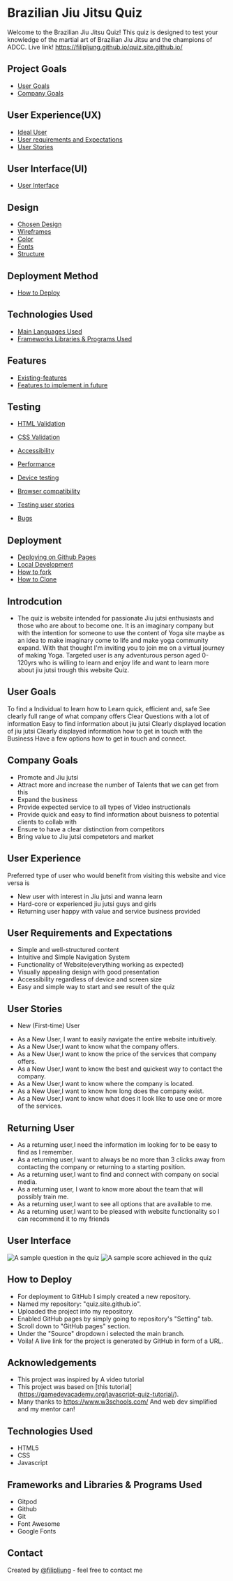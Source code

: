 # Brazilian Jiu Jitsu Quiz
Welcome to the Brazilian Jiu Jitsu Quiz! This quiz is designed to test your knowledge of the martial art of Brazilian Jiu Jitsu and the champions of ADCC.
Live link!
https://filipljung.github.io/quiz.site.github.io/

## Project Goals
* [User Goals](#User-Goals)
* [Company Goals](#Company-Goals)

## User Experience(UX)
* [Ideal User](#Ideal-User)
* [User requirements and Expectations](#User-Requirements-and-Expectations)
* [User Stories](#User-Stories)

## User Interface(UI)
* [User Interface](#User-Interface)

## Design 
* [Chosen Design](#Chosen-Deisgn)
* [Wireframes](#Wireframes)
* [Color](#Color)
* [Fonts](#Fonts)
* [Structure](#Structure)

## Deployment Method
* [How to Deploy](#How-to-Deploy)

## Technologies Used

* [Main Languages Used](#Main-Languages-Used)
* [Frameworks Libraries & Programs Used](#Frameworks-Libraries-&-Programs-Used)


## Features

* [Existing-features](#Existing-features)
* [Features to implement in future](#Features-to-implement-in-future)

## Testing 

* [HTML Validation](#HTML-Validation)
* [CSS Validation](#CSS-Validation)
* [Accessibility](#Accessibility)
* [Performance](#Performance)
* [Device testing](#Device-testing)
* [Browser compatibility](#Browser-compatibility)
* [Testing user stories](#Testing-user-stories)

* [Bugs](#Bugs)

## Deployment 
* [Deploying on Github Pages](#Deploying-on-Github-Pages)
* [Local Development](#Local-Development)
* [How to fork](#How-to-Fork)
* [How to Clone](#How-to-Clone)


## Introdcution
- The quiz is website intended for passionate Jiu jutsi enthusiasts and those who are about to become one. It is an imaginary company but with the intention for someone to use the content of Yoga site maybe as an idea to make imaginary come to life and make yoga community expand. With that thought I'm inviting you to join me on a virtual journey of making Yoga. Targeted user is any adventurous person aged 0-120yrs who is willing to learn and enjoy life and want to learn more about jiu jutsi trough this website Quiz. 



## User Goals

To find a Individual to learn how to Learn quick, efficient and, safe
See clearly full range of what company offers
Clear Questions with a lot of information
Easy to find information about jiu jutsi
Clearly displayed location of jiu jutsi
Clearly displayed information how to get in touch with the Business
Have a few options how to get in touch and connect.

## Company Goals 

- Promote and Jiu jutsi
- Attract more and increase the number of Talents that we can get from this
- Expand the business
- Provide expected service to all types of Video instructionals
- Provide quick and easy to find information about buisness to potential clients to collab with
- Ensure to have a clear distinction from competitors
- Bring value to Jiu jutsi competetors and market



## User Experience
Preferred type of user who would benefit from visiting this website and vice versa is

- New user with interest in Jiu jutsi and wanna learn
- Hard-core or experienced jiu jutsi guys and girls
- Returning user happy with value and service business provided



## User Requirements and Expectations
- Simple and well-structured content
- Intuitive and Simple Navigation System
- Functionality of Website(everything working as expected)
- Visually appealing design with good presentation
- Accessibility regardless of device and screen size
- Easy and simple way to start and see result of the quiz


## User Stories
* New (First-time) User
- As a New User, I want to easily navigate the entire website intuitively.
- As a New User,I want to know what the company offers.
- As a New User,I want to know the price of the services that company offers.
- As a New User,I want to know the best and quickest way to contact the company.
- As a New User,I want to know where the company is located.
- As a New User,I want to know how long does the company exist.
- As a New User,I want to know what does it look like to use one or more of the services.

## Returning User 

- As a returning user,I need the information im looking for to be easy to find as I remember.
- As a returning user,I want to always be no more than 3 clicks away from contacting the company or returning to a starting position.
- As a returning user,I want to find and connect with company on social media.
- As a returning user, I want to know more about the team that will possibly train me.
- As a returning user,I want to see all options that are available to me.
- As a returning user,I want to be pleased with website functionality so I can recommend it to my friends


## User Interface
![A sample question in the quiz](images/Question.jpg)
![A sample score achieved in the quiz](images/score.jpg)


## How to Deploy
- For deployment to GitHub I simply created a new repository.
- Named my repository: "quiz.site.github.io".
- Uploaded the project into my repository.
- Enabled GitHub pages by simply going to repository's "Setting" tab.
- Scroll down to "GitHub pages" section.
- Under the "Source" dropdown i selected the main branch.
- Voila! A live link for the project is generated by GitHub in form of a URL.


## Acknowledgements

- This project was inspired by A video tutorial
- This project was based on [this tutorial] (https://gamedevacademy.org/javascript-quiz-tutorial/).
- Many thanks to https://www.w3schools.com/ And web dev simplified and my mentor can!

## Technologies Used

- HTML5
- CSS
- Javascript

## Frameworks and Libraries & Programs Used

- Gitpod
- Github
- Git
- Font Awesome
- Google Fonts

## Contact
Created by [@filipljung](@github.com/filipljung) - feel free to contact me